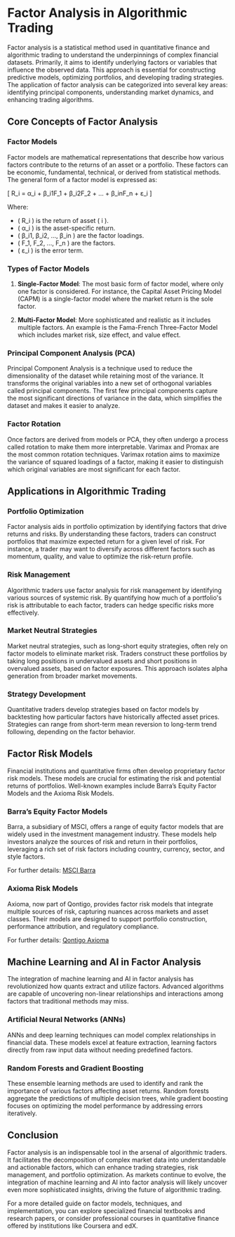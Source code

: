 # Factor Analysis in Algorithmic Trading

Factor analysis is a statistical method used in quantitative finance and algorithmic trading to understand the underpinnings of complex financial datasets. Primarily, it aims to identify underlying factors or variables that influence the observed data. This approach is essential for constructing predictive models, optimizing portfolios, and developing trading strategies. The application of factor analysis can be categorized into several key areas: identifying principal components, understanding market dynamics, and enhancing trading algorithms.

## Core Concepts of Factor Analysis

### Factor Models

Factor models are mathematical representations that describe how various factors contribute to the returns of an asset or a portfolio. These factors can be economic, fundamental, technical, or derived from statistical methods. The general form of a factor model is expressed as:

\[ R_i = α_i + β_i1F_1 + β_i2F_2 + ... + β_inF_n + ε_i \]

Where:
- \( R_i \) is the return of asset \( i \).
- \( α_i \) is the asset-specific return.
- \( β_i1, β_i2, ..., β_in \) are the factor loadings.
- \( F_1, F_2, ..., F_n \) are the factors.
- \( ε_i \) is the error term.

### Types of Factor Models

1. **Single-Factor Model**: The most basic form of factor model, where only one factor is considered. For instance, the Capital Asset Pricing Model (CAPM) is a single-factor model where the market return is the sole factor.

2. **Multi-Factor Model**: More sophisticated and realistic as it includes multiple factors. An example is the Fama-French Three-Factor Model which includes market risk, size effect, and value effect.

### Principal Component Analysis (PCA)

Principal Component Analysis is a technique used to reduce the dimensionality of the dataset while retaining most of the variance. It transforms the original variables into a new set of orthogonal variables called principal components. The first few principal components capture the most significant directions of variance in the data, which simplifies the dataset and makes it easier to analyze.

### Factor Rotation

Once factors are derived from models or PCA, they often undergo a process called rotation to make them more interpretable. Varimax and Promax are the most common rotation techniques. Varimax rotation aims to maximize the variance of squared loadings of a factor, making it easier to distinguish which original variables are most significant for each factor.

## Applications in Algorithmic Trading

### Portfolio Optimization

Factor analysis aids in portfolio optimization by identifying factors that drive returns and risks. By understanding these factors, traders can construct portfolios that maximize expected return for a given level of risk. For instance, a trader may want to diversify across different factors such as momentum, quality, and value to optimize the risk-return profile.

### Risk Management

Algorithmic traders use factor analysis for risk management by identifying various sources of systemic risk. By quantifying how much of a portfolio's risk is attributable to each factor, traders can hedge specific risks more effectively.

### Market Neutral Strategies

Market neutral strategies, such as long-short equity strategies, often rely on factor models to eliminate market risk. Traders construct these portfolios by taking long positions in undervalued assets and short positions in overvalued assets, based on factor exposures. This approach isolates alpha generation from broader market movements.

### Strategy Development

Quantitative traders develop strategies based on factor models by backtesting how particular factors have historically affected asset prices. Strategies can range from short-term mean reversion to long-term trend following, depending on the factor behavior.

## Factor Risk Models

Financial institutions and quantitative firms often develop proprietary factor risk models. These models are crucial for estimating the risk and potential returns of portfolios. Well-known examples include Barra’s Equity Factor Models and the Axioma Risk Models.

### Barra’s Equity Factor Models

Barra, a subsidiary of MSCI, offers a range of equity factor models that are widely used in the investment management industry. These models help investors analyze the sources of risk and return in their portfolios, leveraging a rich set of risk factors including country, currency, sector, and style factors.

For further details: [MSCI Barra](https://www.msci.com/factor-investing)

### Axioma Risk Models

Axioma, now part of Qontigo, provides factor risk models that integrate multiple sources of risk, capturing nuances across markets and asset classes. Their models are designed to support portfolio construction, performance attribution, and regulatory compliance.

For further details: [Qontigo Axioma](https://www.qontigo.com/risk-solutions/)

## Machine Learning and AI in Factor Analysis

The integration of machine learning and AI in factor analysis has revolutionized how quants extract and utilize factors. Advanced algorithms are capable of uncovering non-linear relationships and interactions among factors that traditional methods may miss.

### Artificial Neural Networks (ANNs)

ANNs and deep learning techniques can model complex relationships in financial data. These models excel at feature extraction, learning factors directly from raw input data without needing predefined factors.

### Random Forests and Gradient Boosting

These ensemble learning methods are used to identify and rank the importance of various factors affecting asset returns. Random forests aggregate the predictions of multiple decision trees, while gradient boosting focuses on optimizing the model performance by addressing errors iteratively.

## Conclusion

Factor analysis is an indispensable tool in the arsenal of algorithmic traders. It facilitates the decomposition of complex market data into understandable and actionable factors, which can enhance trading strategies, risk management, and portfolio optimization. As markets continue to evolve, the integration of machine learning and AI into factor analysis will likely uncover even more sophisticated insights, driving the future of algorithmic trading.

For a more detailed guide on factor models, techniques, and implementation, you can explore specialized financial textbooks and research papers, or consider professional courses in quantitative finance offered by institutions like Coursera and edX.
